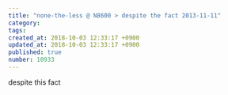 ```yaml
---
title: "none-the-less @ N8600 > despite the fact 2013-11-11"
category: 
tags: 
created_at: 2018-10-03 12:33:17 +0900
updated_at: 2018-10-03 12:33:17 +0900
published: true
number: 10933
---
```


despite this fact
